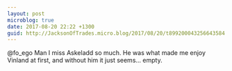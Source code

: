 ```yaml
---
layout: post
microblog: true
date: 2017-08-20 22:22 +1300
guid: http://JacksonOfTrades.micro.blog/2017/08/20/t899200043256643584.html
---
```

@fo_ego Man I miss Askeladd so much. He was what made me enjoy Vinland at first, and without him it just seems... empty.
